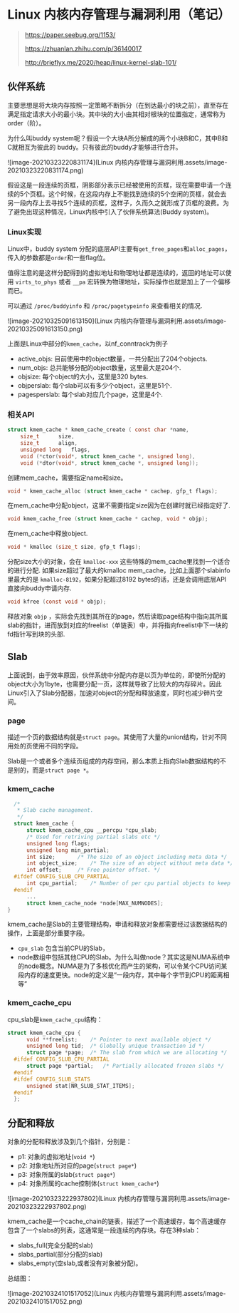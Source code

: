 # Linux 内核内存管理与漏洞利用（笔记）

> https://paper.seebug.org/1153/
>
> https://zhuanlan.zhihu.com/p/36140017
>
> http://brieflyx.me/2020/heap/linux-kernel-slab-101/

## 伙伴系统

主要思想是将大块内存按照一定策略不断拆分（在到达最小的块之前），直至存在满足指定请求大小的最小块。其中块的大小由其相对根块的位置指定，通常称为order（阶）。

为什么叫buddy system呢？假设一个大块A所分解成的两个小块B和C，其中B和C就相互为彼此的  buddy。只有彼此的buddy才能够进行合并。

![image-20210323220831174](Linux 内核内存管理与漏洞利用.assets/image-20210323220831174.png)

假设这是一段连续的页框，阴影部分表示已经被使用的页框，现在需要申请一个连续的5个页框。这个时候，在这段内存上不能找到连续的5个空闲的页框，就会去另一段内存上去寻找5个连续的页框，这样子，久而久之就形成了页框的浪费。为了避免出现这种情况，Linux内核中引入了伙伴系统算法(Buddy system)。

### Linux实现

Linux中，buddy system 分配的底层API主要有`get_free_pages`和`alloc_pages`，传入的参数都是`order`和一些flag位。

值得注意的是这样分配得到的虚拟地址和物理地址都是连续的，返回的地址可以使用 `virts_to_phys` 或者 `__pa` 宏转换为物理地址，实际操作也就是加上了一个偏移而已。

可以通过 `/proc/buddyinfo` 和 `/proc/pagetypeinfo` 来查看相关的情况.

![image-20210325091613150](Linux 内核内存管理与漏洞利用.assets/image-20210325091613150.png)

上面是Linux中部分的`kmem_cache`，以nf_conntrack为例子

- active_objs: 目前使用中的object数量，一共分配出了204个objects.
- num_objs: 总共能够分配的object数量，这里最大是204个.
- objsize: 每个object的大小，这里是320 bytes.
- objperslab: 每个slab可以有多少个object，这里是51个.
- pagesperslab: 每个slab对应几个page，这里是4个.

### 相关API

~~~c
struct kmem_cache * kmem_cache_create (	const char *name,
 	size_t  	size,
 	size_t  	align,
 	unsigned long  	flags,
 	void (*ctor(void*, struct kmem_cache *, unsigned long),
 	void (*dtor(void*, struct kmem_cache *, unsigned long));
~~~

创建mem_cache，需要指定name和size。

~~~c
void * kmem_cache_alloc (struct kmem_cache * cachep, gfp_t flags);
~~~

在mem_cache中分配object，这里不需要指定size因为在创建时就已经指定好了.

~~~c
void kmem_cache_free (struct kmem_cache * cachep, void * objp);
~~~

在mem_cache中释放object.

~~~c
void * kmalloc (size_t size, gfp_t flags);
~~~

分配size大小的对象，会在 `kmalloc-xxx` 这些特殊的mem_cache里找到一个适合的进行分配.
如果size超过了最大的kmalloc mem_cache，比如上面那个slabinfo里最大的是 `kmalloc-8192`，如果分配超过8192 bytes的话，还是会调用底层API直接向buddy申请内存.

~~~c
void kfree (const void * objp);
~~~

释放对象 `objp` ，实际会先找到其所在的page，然后读取page结构中指向其所属slab的指针，进而放到对应的freelist（单链表）中，并将指向freelist中下一块的fd指针写到块的头部.

## Slab

上面说到，由于效率原因，伙伴系统中分配内存是以页为单位的，即使所分配的object大小为1byte，也需要分配一页，这样就导致了比较大的内存碎片。因此Linux引入了Slab分配器，加速对object的分配和释放速度，同时也减少碎片空间。

### page

描述一个页的数据结构就是`struct page`。其使用了大量的union结构，针对不同用处的页使用不同的字段。

Slab是一个或者多个连续页组成的内存空间，那么本质上指向Slab数据结构的不是别的，而是`struct page *`。

### kmem_cache

~~~c
  /*
   * Slab cache management.
   */
  struct kmem_cache {
      struct kmem_cache_cpu __percpu *cpu_slab;
      /* Used for retriving partial slabs etc */
      unsigned long flags;
      unsigned long min_partial;
      int size;       /* The size of an object including meta data */
      int object_size;    /* The size of an object without meta data */
      int offset;     /* Free pointer offset. */
  #ifdef CONFIG_SLUB_CPU_PARTIAL
      int cpu_partial;    /* Number of per cpu partial objects to keep around */
  #endif
      ...
      struct kmem_cache_node *node[MAX_NUMNODES];
}
~~~

kmem_cache是Slab的主要管理结构，申请和释放对象都需要经过该数据结构的操作，上面是部分重要字段。

* `cpu_slab` 包含当前CPU的Slab，
* node数组中包括其他CPU的Slab。为什么叫做node？其实这是NUMA系统中的node概念。NUMA是为了多核优化而产生的架构，可以令某个CPU访问某段内存的速度更快。node的定义是“一段内存，其中每个字节到CPU的距离相等”

### kmem_cache_cpu

cpu_slab是`kmem_cache_cpu`结构：

~~~c
struct kmem_cache_cpu {
      void **freelist;    /* Pointer to next available object */
      unsigned long tid;  /* Globally unique transaction id */
      struct page *page;  /* The slab from which we are allocating */
  #ifdef CONFIG_SLUB_CPU_PARTIAL
      struct page *partial;   /* Partially allocated frozen slabs */
  #endif
  #ifdef CONFIG_SLUB_STATS
      unsigned stat[NR_SLUB_STAT_ITEMS];
  #endif
  };
~~~

## 分配和释放

对象的分配和释放涉及到几个指针，分别是：

- p1: 对象的虚拟地址(`void *`)
- p2: 对象地址所对应的page(`struct page*`)
- p3: 对象所属的slab(`struct page*`)
- p4: 对象所属的cache控制体(`struct kmem_cache*`)







![image-20210323222937802](Linux 内核内存管理与漏洞利用.assets/image-20210323222937802.png)

kmem_cache是一个cache_chain的链表，描述了一个高速缓存，每个高速缓存包含了一个slabs的列表，这通常是一段连续的内存块。存在3种slab：

- slabs_full(完全分配的slab)
- slabs_partial(部分分配的slab)
- slabs_empty(空slab,或者没有对象被分配)。







总结图：

![image-20210324101517052](Linux 内核内存管理与漏洞利用.assets/image-20210324101517052.png)













